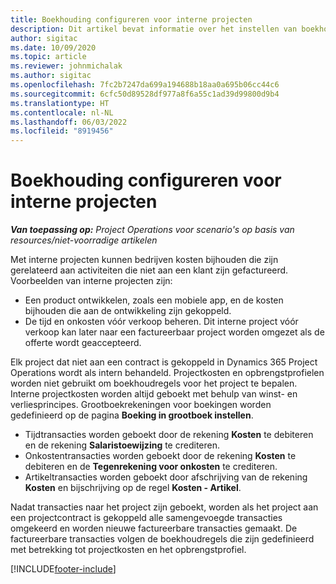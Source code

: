 ```yaml
---
title: Boekhouding configureren voor interne projecten
description: Dit artikel bevat informatie over het instellen van boekhoudkundige principes voor interne projecten in Project Operations.
author: sigitac
ms.date: 10/09/2020
ms.topic: article
ms.reviewer: johnmichalak
ms.author: sigitac
ms.openlocfilehash: 7fc2b7247da699a194688b18aa0a695b06cc44c6
ms.sourcegitcommit: 6cfc50d89528df977a8f6a55c1ad39d99800d9b4
ms.translationtype: HT
ms.contentlocale: nl-NL
ms.lasthandoff: 06/03/2022
ms.locfileid: "8919456"
---
```

# <a name="configure-accounting-for-internal-projects"></a>Boekhouding configureren voor interne projecten

_**Van toepassing op:** Project Operations voor scenario's op basis van resources/niet-voorradige artikelen_

Met interne projecten kunnen bedrijven kosten bijhouden die zijn gerelateerd aan activiteiten die niet aan een klant zijn gefactureerd. Voorbeelden van interne projecten zijn:

- Een product ontwikkelen, zoals een mobiele app, en de kosten bijhouden die aan de ontwikkeling zijn gekoppeld.
- De tijd en onkosten vóór verkoop beheren. Dit interne project vóór verkoop kan later naar een factureerbaar project worden omgezet als de offerte wordt geaccepteerd.

Elk project dat niet aan een contract is gekoppeld in Dynamics 365 Project Operations wordt als intern behandeld. Projectkosten en opbrengstprofielen worden niet gebruikt om boekhoudregels voor het project te bepalen. Interne projectkosten worden altijd geboekt met behulp van winst- en verliesprincipes. Grootboekrekeningen voor boekingen worden gedefinieerd op de pagina **Boeking in grootboek instellen**.

- Tijdtransacties worden geboekt door de rekening **Kosten** te debiteren en de rekening **Salaristoewijzing** te crediteren.
- Onkostentransacties worden geboekt door de rekening **Kosten** te debiteren en de **Tegenrekening voor onkosten** te crediteren.
- Artikeltransacties worden geboekt door afschrijving van de rekening **Kosten** en bijschrijving op de regel **Kosten - Artikel**.

Nadat transacties naar het project zijn geboekt, worden als het project aan een projectcontract is gekoppeld alle samengevoegde transacties omgekeerd en worden nieuwe factureerbare transacties gemaakt. De factureerbare transacties volgen de boekhoudregels die zijn gedefinieerd met betrekking tot projectkosten en het opbrengstprofiel.




[!INCLUDE[footer-include](../includes/footer-banner.md)]
